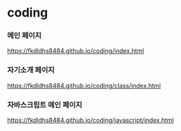 # coding

### 메인 페이지
https://fkdldhs8484.github.io/coding/index.html   

### 자기소개 페이지
https://fkdldhs8484.github.io/coding/class/index.html   

### 자바스크립트 메인 페이지
https://fkdldhs8484.github.io/coding/javascript/index.html

